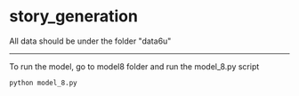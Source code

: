 # story_generation

All data should be under the folder "data6u"

---------------------------------------------------------

To run the model, go to model8 folder and run the model_8.py script
```
python model_8.py
```
